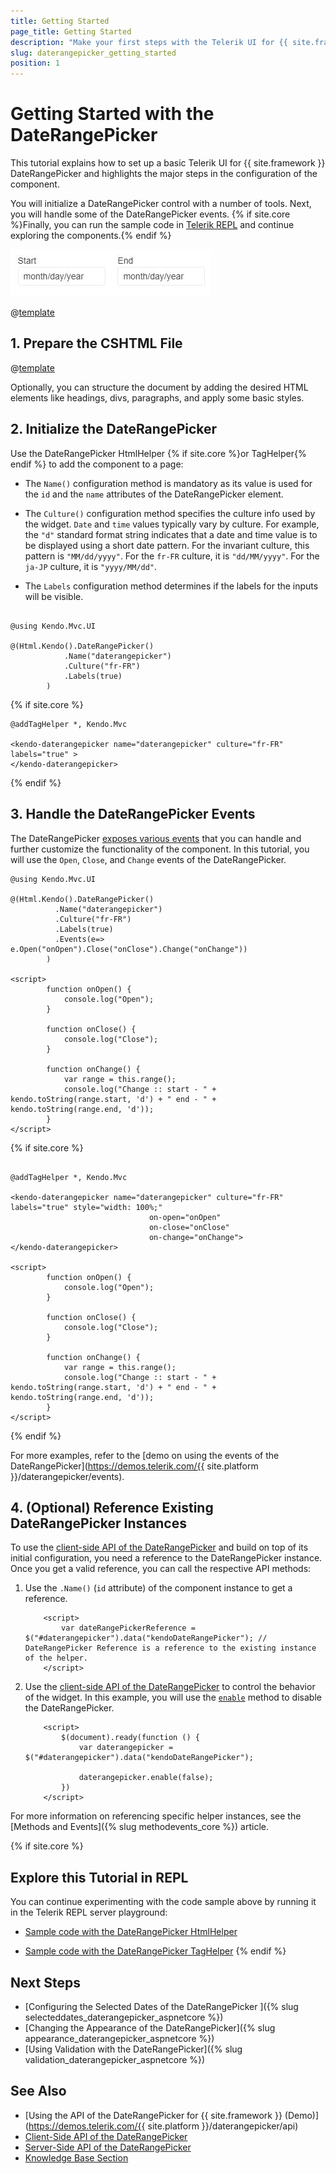 ```yaml
---
title: Getting Started
page_title: Getting Started
description: "Make your first steps with the Telerik UI for {{ site.framework }} DateRangePicker component by following a complete step-by-step tutorial."
slug: daterangepicker_getting_started
position: 1
---
```


# Getting Started with the DateRangePicker

This tutorial explains how to set up a basic Telerik UI for {{ site.framework }} DateRangePicker and highlights the major steps in the configuration of the component.

You will initialize a DateRangePicker control with a number of tools. Next, you will handle some of the DateRangePicker events. {% if site.core %}Finally, you can run the sample code in [Telerik REPL](https://netcorerepl.telerik.com/) and continue exploring the components.{% endif %}

 ![Sample Telerik UI for {{ site.framework }} DateRangePicker](./images/daterangepicker-getting-started.png)

@[template](/_contentTemplates/core/getting-started-prerequisites.md#repl-component-gs-prerequisites)

## 1. Prepare the CSHTML File

@[template](/_contentTemplates/core/getting-started-directives.md#gs-adding-directives)

Optionally, you can structure the document by adding the desired HTML elements like headings, divs, paragraphs, and apply some basic styles.

## 2. Initialize the DateRangePicker

Use the DateRangePicker HtmlHelper {% if site.core %}or TagHelper{% endif %} to add the component to a page:

* The `Name()` configuration method is mandatory as its value is used for the `id` and the `name` attributes of the DateRangePicker element.

* The `Culture()` configuration method specifies the culture info used by the widget. `Date` and `time` values typically vary by culture. For example, the `"d"` standard format string indicates that a date and time value is to be displayed using a short date pattern. For the invariant culture, this pattern is `"MM/dd/yyyy"`. For the `fr-FR` culture, it is `"dd/MM/yyyy"`. For the `ja-JP` culture, it is `"yyyy/MM/dd"`.

* The `Labels` configuration method determines if the labels for the inputs will be visible.

```HtmlHelper

@using Kendo.Mvc.UI

@(Html.Kendo().DateRangePicker()
            .Name("daterangepicker")
            .Culture("fr-FR")
            .Labels(true)
        )
```

{% if site.core %}
```TagHelper
@addTagHelper *, Kendo.Mvc

<kendo-daterangepicker name="daterangepicker" culture="fr-FR" labels="true" >
</kendo-daterangepicker>

```
{% endif %}

## 3. Handle the DateRangePicker Events

The DateRangePicker [exposes various events](/api/kendo.mvc.ui.fluent/daterangepickereventbuilder) that you can handle and further customize the functionality of the component. In this tutorial, you will use the `Open`, `Close`, and `Change` events of the DateRangePicker.

```HtmlHelper
@using Kendo.Mvc.UI

@(Html.Kendo().DateRangePicker()
          .Name("daterangepicker")
          .Culture("fr-FR")
          .Labels(true)
          .Events(e=> e.Open("onOpen").Close("onClose").Change("onChange"))
        )

<script>
        function onOpen() {
            console.log("Open");
        }

        function onClose() {
            console.log("Close");
        }

        function onChange() {
            var range = this.range();
            console.log("Change :: start - " + kendo.toString(range.start, 'd') + " end - " + kendo.toString(range.end, 'd'));
        }
</script>
```
{% if site.core %}
```TagHelper

@addTagHelper *, Kendo.Mvc

<kendo-daterangepicker name="daterangepicker" culture="fr-FR" labels="true" style="width: 100%;"
                               on-open="onOpen"
                               on-close="onClose"
                               on-change="onChange">
</kendo-daterangepicker>

<script>
        function onOpen() {
            console.log("Open");
        }

        function onClose() {
            console.log("Close");
        }

        function onChange() {
            var range = this.range();
            console.log("Change :: start - " + kendo.toString(range.start, 'd') + " end - " + kendo.toString(range.end, 'd'));
        }
</script>
```
{% endif %}

For more examples, refer to the [demo on using the events of the DateRangePicker](https://demos.telerik.com/{{ site.platform }}/daterangepicker/events).

## 4. (Optional) Reference Existing DateRangePicker Instances

To use the [client-side API of the DateRangePicker](https://docs.telerik.com/kendo-ui/api/javascript/ui/daterangepicker) and build on top of its initial configuration, you need a reference to the DateRangePicker instance. Once you get a valid reference, you can call the respective API methods:

1. Use the `.Name()` (`id` attribute) of the component instance to get a reference.

    ```script
        <script>
            var dateRangePickerReference = $("#daterangepicker").data("kendoDateRangePicker"); // DateRangePicker Reference is a reference to the existing instance of the helper.
        </script>
    ```

1. Use the [client-side API of the DateRangePicker](https://docs.telerik.com/kendo-ui/api/javascript/ui/daterangepicker) to control the behavior of the widget. In this example, you will use the [`enable`](https://docs.telerik.com/kendo-ui/api/javascript/ui/daterangepicker/methods/enable) method to disable the DateRangePicker.

    ```script
        <script>
            $(document).ready(function () {
                var daterangepicker = $("#daterangepicker").data("kendoDateRangePicker");

                daterangepicker.enable(false);
            })
        </script>
    ```

For more information on referencing specific helper instances, see the [Methods and Events]({% slug methodevents_core %}) article.

{% if site.core %}

## Explore this Tutorial in REPL

You can continue experimenting with the code sample above by running it in the Telerik REPL server playground:

* [Sample code with the DateRangePicker HtmlHelper](https://netcorerepl.telerik.com/QnYScCbF53Nh3A5V48)

* [Sample code with the DateRangePicker TagHelper](https://netcorerepl.telerik.com/mdOTaGvI52raPXWh54)
{% endif %}

## Next Steps

* [Configuring the Selected Dates of the DateRangePicker ]({% slug selecteddates_daterangepicker_aspnetcore %})
* [Changing the Appearance of the DateRangePicker]({% slug appearance_daterangepicker_aspnetcore %})
* [Using Validation with the DateRangePicker]({% slug validation_daterangepicker_aspnetcore %})

## See Also

* [Using the API of the DateRangePicker for {{ site.framework }} (Demo)](https://demos.telerik.com/{{ site.platform }}/daterangepicker/api)
* [Client-Side API of the DateRangePicker](https://docs.telerik.com/kendo-ui/api/javascript/ui/daterangepicker)
* [Server-Side API of the DateRangePicker](/api/daterangepicker)
* [Knowledge Base Section](/knowledge-base)
